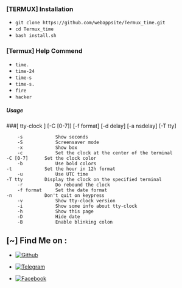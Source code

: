 ### [TERMUX] Installation

 - ```git clone https://github.com/webappsite/Termux_time.git```
 - ```cd Termux_time```
 - ```bash install.sh```



### [Termux] Help Commend

 - `time.`
 - `time-24`
 - `time-s`
 - `time-s.`
 - `fire`
 - `hacker`


##### Usage

###[ tty-clock ]
[-C [0-7]] [-f format] [-d delay] [-a nsdelay] [-T tty]
```
    -s            Show seconds
    -S            Screensaver mode
    -x            Show box
    -c            Set the clock at the center of the terminal                                                             -C [0-7]      Set the clock color
    -b            Use bold colors                                                                                         -t            Set the hour in 12h format
    -u            Use UTC time                                                                                            -T tty        Display the clock on the specified terminal
    -r            Do rebound the clock
    -f format     Set the date format                                                                                     -n            Don't quit on keypress
    -v            Show tty-clock version
    -i            Show some info about tty-clock
    -h            Show this page
    -D            Hide date
    -B            Enable blinking colon
```

## [~] Find Me on :

- [![Github](https://img.shields.io/badge/Github-KasRoudra-green?style=for-the-badge&logo=github)](https://github.com/webappsite)

- [![Telegram](https://img.shields.io/badge/Gmail-KasRoudra-green?style=for-the-badge&logo=telegram)](https://t.me/masterdas000)

- [![Facebook](https://img.shields.io/badge/Facebook-KasRoudra-green?style=for-the-badge&logo=facebook)](https://facebook.com/x)

